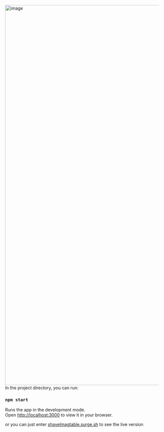 <img width="1246" alt="image" src="https://user-images.githubusercontent.com/44734542/178134760-d1b90e18-a71c-48f1-a326-99351319e337.png">
In the project directory, you can run:

### `npm start`

Runs the app in the development mode.\
Open [http://localhost:3000](http://localhost:3000) to view it in your browser.

or you can just enter [shayelmagtable.surge.sh](https://shayelmagtable.surge.sh/) to see the live version
